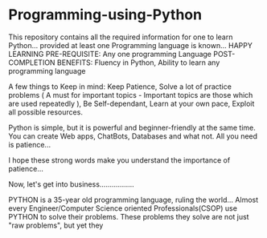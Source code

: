 # Programming-using-Python
This repository contains all the required information for one to learn Python... provided at least one Programming language is known... HAPPY LEARNING
PRE-REQUISITE: Any one programming Language
POST-COMPLETION BENEFITS: Fluency in Python, Ability to learn any programming language

A few things to Keep in mind:
  Keep Patience,
  Solve a lot of practice problems ( A must for important topics - Important topics are those which are used repeatedly ),
  Be Self-dependant,
  Learn at your own pace,
  Exploit all possible resources.
  
  Python is simple, but it is powerful and beginner-friendly at the same time. You can create Web apps, ChatBots, Databases and what not. 
  All you need is patience...
  
  I hope these strong words make you understand the importance of patience...
  
  Now, let's get into business.................
 
 PYTHON is a 35-year old programming language, ruling the world...
 Almost every Engineer/Computer Science oriented Professionals(CSOP) use PYTHON to solve their problems.
 These problems they solve are not just "raw problems", but yet they 
